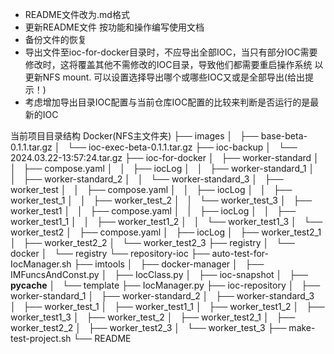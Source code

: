 - README文件改为.md格式
- 更新README文件 按功能和操作编写使用文档
- 备份文件的恢复
- 导出文件至ioc-for-docker目录时，不应导出全部IOC，当只有部分IOC需要修改时，这将覆盖其他不需修改的IOC目录，导致他们都需要重启操作系统
以更新NFS mount. 可以设置选择导出哪个或哪些IOC又或是全部导出(给出提示！)
- 考虑增加导出目录IOC配置与当前仓库IOC配置的比较来判断是否运行的是最新的IOC


当前项目目录结构
Docker(NFS主文件夹)
├── images
│   ├── base-beta-0.1.1.tar.gz
│   └── ioc-exec-beta-0.1.1.tar.gz
├── ioc-backup
│   └── 2024.03.22-13:57:24.tar.gz
├── ioc-for-docker
│   ├── worker-standard
│   │   ├── compose.yaml
│   │   ├── iocLog
│   │   ├── worker-standard_1
│   │   ├── worker-standard_2
│   │   └── worker-standard_3
│   ├── worker_test
│   │   ├── compose.yaml
│   │   ├── iocLog
│   │   ├── worker_test_1
│   │   ├── worker_test_2
│   │   └── worker_test_3
│   ├── worker_test1
│   │   ├── compose.yaml
│   │   ├── iocLog
│   │   ├── worker_test1_1
│   │   ├── worker_test1_2
│   │   └── worker_test1_3
│   └── worker_test2
│       ├── compose.yaml
│       ├── iocLog
│       ├── worker_test2_1
│       ├── worker_test2_2
│       └── worker_test2_3
├── registry
│   └── docker
│       └── registry
└── repository-ioc
    ├── auto-test-for-IocManager.sh
    ├── imtools
    │   ├── docker-manager
    │   ├── IMFuncsAndConst.py
    │   ├── IocClass.py
    │   ├── ioc-snapshot
    │   ├── __pycache__
    │   └── template
    ├── IocManager.py
    ├── ioc-repository
    │   ├── worker-standard_1
    │   ├── worker-standard_2
    │   ├── worker-standard_3
    │   ├── worker_test_1
    │   ├── worker_test1_1
    │   ├── worker_test1_2
    │   ├── worker_test1_3
    │   ├── worker_test_2
    │   ├── worker_test2_1
    │   ├── worker_test2_2
    │   ├── worker_test2_3
    │   └── worker_test_3
    ├── make-test-project.sh
    └── README

